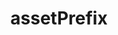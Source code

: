 ---
title: assetPrefix
description: Learn how to use the assetPrefix config option to configure your CDN.
source: app/api-reference/config/next-config-js/assetPrefix
---